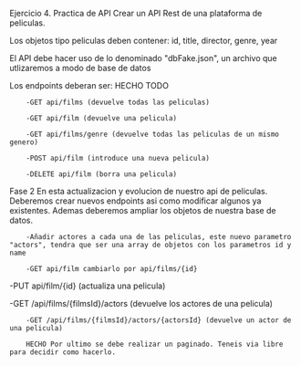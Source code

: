 Ejercicio 4. Practica de API
Crear un API Rest de una plataforma de peliculas.

Los objetos tipo peliculas deben contener: id, title, director, genre, year

El API debe hacer uso de lo denominado "dbFake.json", un archivo que utlizaremos a modo de base de datos

Los endpoints deberan ser: HECHO TODO

        -GET api/films (devuelve todas las peliculas)

        -GET api/film (devuelve una pelicula)

        -GET api/films/genre (devuelve todas las peliculas de un mismo genero)

        -POST api/film (introduce una nueva pelicula)

        -DELETE api/film (borra una pelicula)

Fase 2
En esta actualizacion y evolucion de nuestro api de peliculas. Deberemos crear nuevos endpoints asi como modificar algunos ya existentes. Ademas deberemos ampliar los objetos de nuestra base de datos.

        -Añadir actores a cada una de las peliculas, este nuevo parametro "actors", tendra que ser una array de objetos con los parametros id y name

        -GET api/film cambiarlo por api/films/{id}

-PUT api/film/{id} (actualiza una pelicula)

-GET /api/films/{filmsId}/actors (devuelve los actores de una pelicula)

        -GET /api/films/{filmsId}/actors/{actorsId} (devuelve un actor de una pelicula)

        HECHO Por ultimo se debe realizar un paginado. Teneis via libre para decidir como hacerlo.
